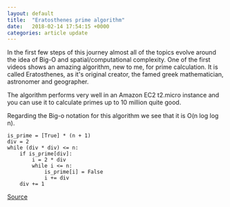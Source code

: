 ```yaml
---
layout: default
title:  "Eratosthenes prime algorithm"
date:   2018-02-14 17:54:15 +0000
categories: article update
---
```


In the first few steps of this journey almost all of the topics evolve around
the idea of Big-O and spatial/computational complexity.
One of the first videos shows an amazing algorithm, new to me, for prime calculation.
It is called Eratosthenes, as it's original creator, the famed greek mathematician,
astronomer and geographer.

The algorithm performs very well in an Amazon EC2 t2.micro instance and you can 
use it to calculate primes up to 10 million quite good.
 
Regarding the Big-o notation for this algorithm we see that it is O(n log log n).

```
is_prime = [True] * (n + 1)
div = 2
while (div * div) <= n:
    if is_prime[div]:
        i = 2 * div
        while i <= n:
            is_prime[i] = False
            i += div
    div += 1
```

[Source](https://github.com/sh4ka/coding-interview-university/blob/master/exercises/arrays/eratosthenes.py)
